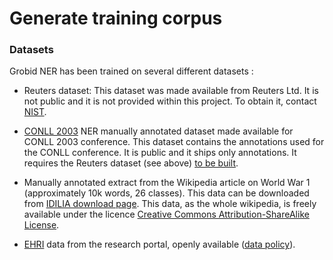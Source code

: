 # Generate training corpus 

### Datasets
  
Grobid NER has been trained on several different datasets :
 
 - Reuters dataset: This dataset was made available from Reuters Ltd. It is not public and it is not provided within this project. 
To obtain it, contact [NIST](http://trec.nist.gov/data/reuters/reuters.html).
 
 - [CONLL 2003](http://www.cnts.ua.ac.be/conll2003/ner/) NER manually annotated dataset made available for CONLL 2003 conference.
This dataset contains the annotations used for the CONLL conference. It is public and it ships only annotations. 
It requires the Reuters dataset (see above) [to be built](http://www.cnts.ua.ac.be/conll2003/ner/000README). 

 - Manually annotated extract from the Wikipedia article on World War 1 (approximately 10k words, 26 classes). 
This data can be downloaded from [IDILIA download page](http://download.idilia.com/datasets/wikipedia/index.html). 
This data, as the whole wikipedia, is freely available under the licence [Creative Commons Attribution-ShareAlike License](https://creativecommons.org/licenses/by-sa/3.0/). 
 
 - [EHRI](https://portal.ehri-project.eu) data from the research portal, openly available ([data policy](https://portal.ehri-project.eu/data-policy)).